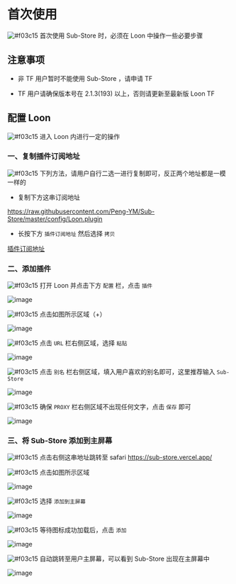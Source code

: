 # 首次使用

![#f03c15](https://placehold.it/15/f03c15/000000?text=+) 首次使用 Sub-Store 时，必须在 Loon 中操作一些必要步骤

## 注意事项

- 非 TF 用户暂时不能使用 Sub-Store ，请申请 TF

- TF 用户请确保版本号在 2.1.3(193) 以上，否则请更新至最新版 Loon TF

## 配置 Loon

![#f03c15](https://placehold.it/15/f03c15/000000?text=+) 进入 Loon 内进行一定的操作

### 一、复制插件订阅地址

![#f03c15](https://placehold.it/15/f03c15/000000?text=+) 下列方法，请用户自行二选一进行复制即可，反正两个地址都是一模一样的

- 复制下方这串订阅地址

https://raw.githubusercontent.com/Peng-YM/Sub-Store/master/config/Loon.plugin

- 长按下方 `插件订阅地址` 然后选择 `拷贝`

[插件订阅地址](https://raw.githubusercontent.com/Peng-YM/Sub-Store/master/config/Loon.plugin) 

### 二、添加插件

![#f03c15](https://placehold.it/15/f03c15/000000?text=+) 打开 Loon 并点击下方 `配置` 栏，点击 `插件`

![image](https://raw.githubusercontent.com/chiupam/tutorial-image/master/Sub-Store/Configuration_1.jpg)

![#f03c15](https://placehold.it/15/f03c15/000000?text=+) 点击如图所示区域（+）

![image](https://raw.githubusercontent.com/chiupam/tutorial-image/master/Sub-Store/Configuration_2.jpg)

![#f03c15](https://placehold.it/15/f03c15/000000?text=+) 点击 `URL` 栏右侧区域，选择 `粘贴`

![image](https://raw.githubusercontent.com/chiupam/tutorial-image/master/Sub-Store/Configuration_3.jpg)

![#f03c15](https://placehold.it/15/f03c15/000000?text=+) 点击 `别名` 栏右侧区域，填入用户喜欢的别名即可，这里推荐输入 `Sub-Store`

![image](https://raw.githubusercontent.com/chiupam/tutorial-image/master/Sub-Store/Configuration_4.jpg)

![#f03c15](https://placehold.it/15/f03c15/000000?text=+) 确保 `PROXY` 栏右侧区域不出现任何文字，点击 `保存` 即可

![image](https://raw.githubusercontent.com/chiupam/tutorial-image/master/Sub-Store/Configuration_5.jpg)

### 三、将 Sub-Store 添加到主屏幕

![#f03c15](https://placehold.it/15/f03c15/000000?text=+) 点击右侧这串地址跳转至 safari https://sub-store.vercel.app/

![#f03c15](https://placehold.it/15/f03c15/000000?text=+) 点击如图所示区域

![image](https://raw.githubusercontent.com/chiupam/tutorial-image/master/Sub-Store/Configuration_6.jpg)

![#f03c15](https://placehold.it/15/f03c15/000000?text=+) 选择 `添加到主屏幕`

![image](https://raw.githubusercontent.com/chiupam/tutorial-image/master/Sub-Store/Configuration_7.jpg)

![#f03c15](https://placehold.it/15/f03c15/000000?text=+) 等待图标成功加载后，点击 `添加`

![image](https://raw.githubusercontent.com/chiupam/tutorial-image/master/Sub-Store/Configuration_8.jpg)

![#f03c15](https://placehold.it/15/f03c15/000000?text=+) 自动跳转至用户主屏幕，可以看到 Sub-Store 出现在主屏幕中

![image](https://raw.githubusercontent.com/chiupam/tutorial-image/master/Sub-Store/Configuration_9.jpg)